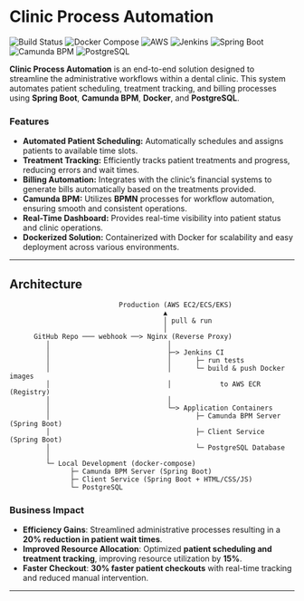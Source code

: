 # Clinic Process Automation

![Build Status](https://raw.githubusercontent.com/amertu/clinic-process-automation/main/resources/badge/build-status.svg)
![Docker Compose](https://img.shields.io/badge/Docker-%E2%9C%94-blue?logo=docker&logoColor=white)
![AWS](https://img.shields.io/badge/AWS-EC2-%23FF9900?logo=amazonec2&logoColor=white)
![Jenkins](https://img.shields.io/badge/Jenkins-CI/CD-blue?logo=jenkins&logoColor=white)
![Spring Boot](https://img.shields.io/badge/Spring%20Boot-3.2.5-brightgreen?logo=spring&logoColor=white)
![Camunda BPM](https://img.shields.io/badge/Camunda-7.23-orange?logo=camunda&logoColor=white)
![PostgreSQL](https://img.shields.io/badge/PostgreSQL-15.2-blue?logo=postgresql&logoColor=white)

**Clinic Process Automation** is an end-to-end solution designed to streamline the administrative workflows within a dental clinic. This system automates patient scheduling, treatment tracking, and billing processes using **Spring Boot**, **Camunda BPM**, **Docker**, and **PostgreSQL**.

### **Features**
- **Automated Patient Scheduling:** Automatically schedules and assigns patients to available time slots.
- **Treatment Tracking:** Efficiently tracks patient treatments and progress, reducing errors and wait times.
- **Billing Automation:** Integrates with the clinic’s financial systems to generate bills automatically based on the treatments provided.
- **Camunda BPM:** Utilizes **BPMN** processes for workflow automation, ensuring smooth and consistent operations.
- **Real-Time Dashboard:** Provides real-time visibility into patient status and clinic operations.
- **Dockerized Solution:** Containerized with Docker for scalability and easy deployment across various environments.

---
## Architecture

```text            
                           Production (AWS EC2/ECS/EKS)
                                      ▲
                                      │ pull & run
                                      │
      GitHub Repo ─── webhook ──> Nginx (Reverse Proxy)
         │                             │
         │                             ├─> Jenkins CI
         │                             │      ├─ run tests
         │                             │      └─ build & push Docker images
         │                             │            to AWS ECR (Registry)
         │                             │
         │                             └─> Application Containers
         │                                    ├─ Camunda BPM Server (Spring Boot)
         │                                    ├─ Client Service (Spring Boot)
         │                                    └─ PostgreSQL Database
         │
         └─ Local Development (docker-compose)
               ├─ Camunda BPM Server (Spring Boot)
               ├─ Client Service (Spring Boot + HTML/CSS/JS)
               └─ PostgreSQL

```

### **Business Impact**

- **Efficiency Gains**: Streamlined administrative processes resulting in a **20% reduction in patient wait times**.
- **Improved Resource Allocation**: Optimized **patient scheduling and treatment tracking**, improving resource utilization by **15%**.
- **Faster Checkout**: **30% faster patient checkouts** with real-time tracking and reduced manual intervention.

---